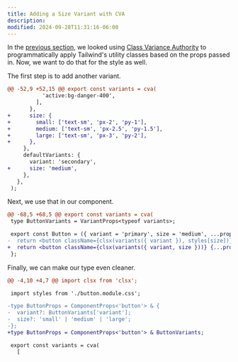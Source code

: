 ```yaml
---
title: Adding a Size Variant with CVA
description:
modified: 2024-09-28T11:31:16-06:00
---
```


In the [previous section](class-variance-authority.md), we looked using [Class Variance Authority](https://cva.style) to programmatically apply Tailwind's utility classes based on the props passed in. Now, we want to do that for the style as well.

The first step is to add another variant.

```diff
@@ -52,9 +52,15 @@ export const variants = cva(
           'active:bg-danger-400',
         ],
       },
+      size: {
+        small: ['text-sm', 'px-2', 'py-1'],
+        medium: ['text-sm', 'px-2.5', 'py-1.5'],
+        large: ['text-sm', 'px-3', 'py-2'],
+      },
     },
     defaultVariants: {
       variant: 'secondary',
+      size: 'medium',
     },
   },
 );
```

Next, we use that in our component.

```diff
@@ -68,5 +68,5 @@ export const variants = cva(
 type ButtonVariants = VariantProps<typeof variants>;

 export const Button = ({ variant = 'primary', size = 'medium', ...props }: ButtonProps) => {
-  return <button className={clsx(variants({ variant }), styles[size])} {...props} />;
+  return <button className={clsx(variants({ variant, size }))} {...props} />;
 };
```

Finally, we can make our type even cleaner.

```diff
@@ -4,10 +4,7 @@ import clsx from 'clsx';

 import styles from './button.module.css';

-type ButtonProps = ComponentProps<'button'> & {
-  variant?: ButtonVariants['variant'];
-  size?: 'small' | 'medium' | 'large';
-};
+type ButtonProps = ComponentProps<'button'> & ButtonVariants;

 export const variants = cva(
   [
```
